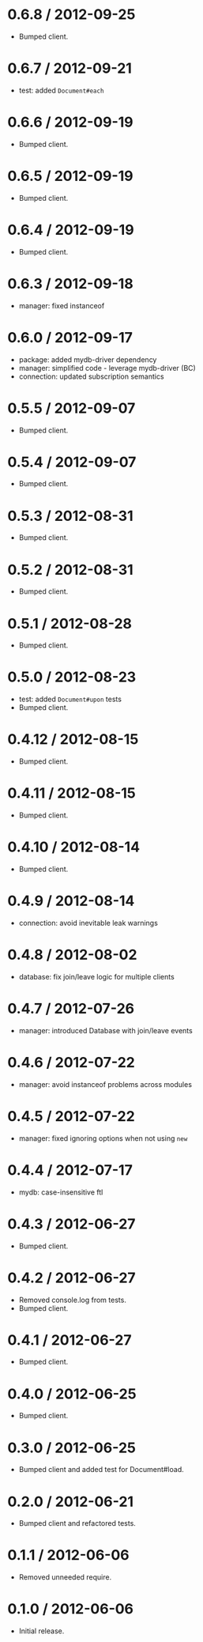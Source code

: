 
0.6.8 / 2012-09-25
==================

  * Bumped client.

0.6.7 / 2012-09-21
==================

  * test: added `Document#each`

0.6.6 / 2012-09-19
==================

  * Bumped client.

0.6.5 / 2012-09-19
==================

  * Bumped client.

0.6.4 / 2012-09-19
==================

  * Bumped client.

0.6.3 / 2012-09-18
==================

  * manager: fixed instanceof

0.6.0 / 2012-09-17
==================

  * package: added mydb-driver dependency
  * manager: simplified code - leverage mydb-driver (BC)
  * connection: updated subscription semantics

0.5.5 / 2012-09-07
==================

  * Bumped client.

0.5.4 / 2012-09-07
==================

  * Bumped client.

0.5.3 / 2012-08-31
==================

  * Bumped client.

0.5.2 / 2012-08-31
==================

  * Bumped client.

0.5.1 / 2012-08-28
==================

  * Bumped client.

0.5.0 / 2012-08-23
==================

  * test: added `Document#upon` tests
  * Bumped client.

0.4.12 / 2012-08-15
===================

  * Bumped client.

0.4.11 / 2012-08-15
===================

  * Bumped client.

0.4.10 / 2012-08-14
===================

  * Bumped client.

0.4.9 / 2012-08-14
==================

  * connection: avoid inevitable leak warnings

0.4.8 / 2012-08-02
==================

  * database: fix join/leave logic for multiple clients

0.4.7 / 2012-07-26
==================

  * manager: introduced Database with join/leave events

0.4.6 / 2012-07-22 
==================

  * manager: avoid instanceof problems across modules

0.4.5 / 2012-07-22
==================

  * manager: fixed ignoring options when not using `new`

0.4.4 / 2012-07-17
==================

  * mydb: case-insensitive ftl

0.4.3 / 2012-06-27
==================

  * Bumped client.

0.4.2 / 2012-06-27
==================

  * Removed console.log from tests.
  * Bumped client.

0.4.1 / 2012-06-27
==================

  * Bumped client.

0.4.0 / 2012-06-25
==================

  * Bumped client.

0.3.0 / 2012-06-25
==================

  * Bumped client and added test for Document#load.

0.2.0 / 2012-06-21
==================

  * Bumped client and refactored tests.

0.1.1 / 2012-06-06
==================

  * Removed unneeded require.

0.1.0 / 2012-06-06
==================

  * Initial release.
